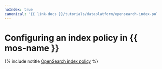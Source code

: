 ```yaml
---
noIndex: true
canonical: '{{ link-docs }}/tutorials/dataplatform/opensearch-index-policy'
---
```


# Configuring an index policy in {{ mos-name }}

{% include notitle [OpenSearch index policy](../../_tutorials/dataplatform/opensearch-index-policy.md) %}
